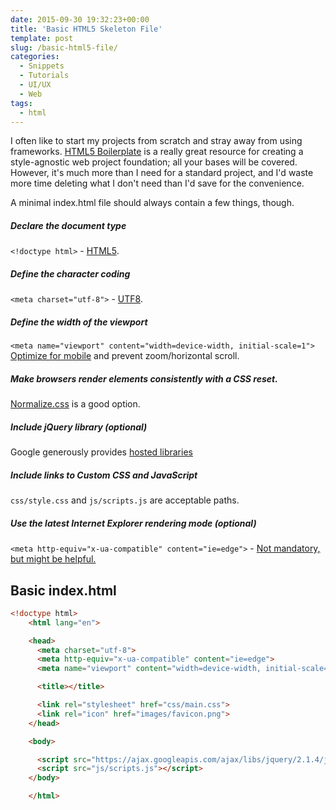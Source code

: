 ```yaml
---
date: 2015-09-30 19:32:23+00:00
title: 'Basic HTML5 Skeleton File'
template: post
slug: /basic-html5-file/
categories:
  - Snippets
  - Tutorials
  - UI/UX
  - Web
tags:
  - html
---
```


I often like to start my projects from scratch and stray away from using frameworks. [HTML5 Boilerplate](https://html5boilerplate.com/) is a really great resource for creating a style-agnostic web project foundation; all your bases will be covered. However, it's much more than I need for a standard project, and I'd waste more time deleting what I don't need than I'd save for the convenience.

A minimal index.html file should always contain a few things, though.

##### Declare the document type

`<!doctype html>` - [HTML5](https://en.wikipedia.org/wiki/HTML5).

##### Define the character coding

`<meta charset="utf-8">` - [ UTF8](https://en.wikipedia.org/wiki/UTF-8).

##### Define the width of the viewport

`<meta name="viewport" content="width=device-width, initial-scale=1">`
[Optimize for mobile](https://developer.mozilla.org/en-US/docs/Mozilla/Mobile/Viewport_meta_tag) and prevent zoom/horizontal scroll.

##### Make browsers render elements consistently with a CSS reset.

[Normalize.css](https://necolas.github.io/normalize.css/) is a good option.

##### Include jQuery library (optional)

Google generously provides [hosted libraries](https://developers.google.com/speed/libraries/)

##### Include links to Custom CSS and JavaScript

`css/style.css` and `js/scripts.js` are acceptable paths.

##### Use the latest Internet Explorer rendering mode (optional)

`<meta http-equiv="x-ua-compatible" content="ie=edge">` - [Not mandatory, but might be helpful.](<https://msdn.microsoft.com/en-us/library/jj676915(v=vs.85).aspx>)

## Basic index.html

```html
<!doctype html>
    <html lang="en">

    <head>
      <meta charset="utf-8">
      <meta http-equiv="x-ua-compatible" content="ie=edge">
      <meta name="viewport" content="width=device-width, initial-scale=1">

      <title></title>

      <link rel="stylesheet" href="css/main.css">
      <link rel="icon" href="images/favicon.png">
    </head>

    <body>

      <script src="https://ajax.googleapis.com/ajax/libs/jquery/2.1.4/jquery.min.js"></script>
      <script src="js/scripts.js"></script>
    </body>

    </html>
```

